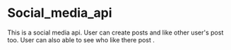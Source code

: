 # Social_media_api
This is a social media api. User can create posts and like other user's post too. User can also able to see who like there post .
